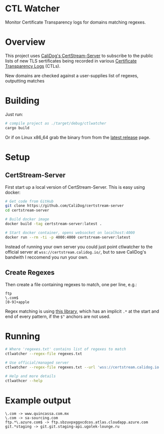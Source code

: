 # CTL Watcher
Monitor Certificate Transparency logs for domains matching regexes.

# Overview
This project uses [CaliDog's CertStream-Server](https://github.com/CaliDog/certstream-server/issues) to
subscribe to the public lists of new TLS sertificates being recorded in various [Certificate Transparency Logs](https://certificate.transparency.dev) (CTLs).

New domains are checked against a user-supplies list of regexes, outputting matches

# Building
Just run:
```bash
# compile project as ./target/debug/ctlwatcher
cargo build
```
Or if on Linux x86_64 grab the binary from from the [latest release](https://github.com/pathtofile/ctlwatcher/releases/latest) page.

# Setup
## CertStream-Server
First start up a local version of CertStream-Server. This is easy using docker:
```bash
# Get code from GitHub
git clone https://github.com/CaliDog/certstream-server
cd certstream-server

# Build docker image
docker build -tag certstream-server:latest .

# Start docker container, opens websocket on localhost:4000
docker run --rm -ti -p 4000:4000 certstream-server:latest
```

Instead of running your own server you could just point ctlwatcher to the official server at `wss://certstream.calidog.io/`,
but to save CaliDog's bandwith I reccomend you run your own.

## Create Regexes
Then create a file containing regexes to match, one per line, e.g.:
```
ftp
\.com$
[0-9]+apple
```

Regex matching is using [this library](https://docs.rs/regex/latest/regex), which has an implicit `.*` at the start and end of
every pattern, if the `$^` anchors are not used.

# Running
```bash
# Where 'regexes.txt' contains list of regexes to match
ctlwatcher --regex-file regexes.txt

# Use official/managed server
ctlwatcher --regex-file regexes.txt --url 'wss://certstream.calidog.io'

# Help and more details
ctlwathcer --help
```

# Example output
```
\.com -> www.quincassa.com.mx
\.com -> sa-sourcing.com
ftp.*\.azure.com$ -> ftp.sbzuvpxggxcdcos.atlas.cloudapp.azure.com
git.*staging -> git.git.staging-api.ugolek-lounge.ru
```
